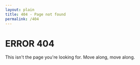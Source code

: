 ```yaml
---
layout: plain
title: 404 - Page not found
permalink: /404
---
```


# ERROR 404

This isn't the page you're looking for.
Move along, move along.
